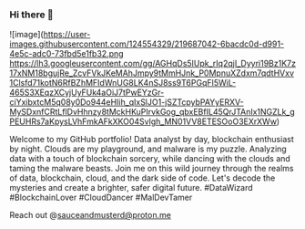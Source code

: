 ### Hi there 👋





![image](https://user-images.githubusercontent.com/124554329/219687042-6bacdc0d-d991-4e5c-adc0-73fbd5e1fb32.png
https://lh3.googleusercontent.com/gg/AGHqDs5IUpk_rIq2qjI_Dyyri19Bz1K7z17xNM18bgujRe_ZcvFVkJKeMAhJmpy9tMmHJnk_P0MpnuXZdxm7qdtHVxv1Clsfd71kotN6RfBZhMFIdWnUG8LK4nSJ8ss9T6PGqFI5WiL-465S3XEqzXCyjUyFUk4aOiJ7tPwEYzGr-ciYxibxtcM5q08y0Do944eHIih_qIxSlJO1-jSZTcpybPAYyERXV-MySDxnfCRtLflDvHhnzy8tMckHKuPIrvkGog_qbxEBfIL45QrJTAnIx1NGZLk_gPEUHRs7aKpysLVhFmkAFkXKO04Svlgh_MN01VV8ETESOoO3EXrXWw)



Welcome to my GitHub portfolio! Data analyst by day, blockchain enthusiast by night. Clouds are my playground, and malware is my puzzle. Analyzing data with a touch of blockchain sorcery, while dancing with the clouds and taming the malware beasts. Join me on this wild journey through the realms of data, blockchain, cloud, and the dark side of code. Let's decode the mysteries and create a brighter, safer digital future. #DataWizard #BlockchainLover #CloudDancer #MalDevTamer

Reach out @sauceandmusterd@proton.me









































<!--
**Rafiqcompton/Rafiqcompton** is a ✨ _special_ ✨ repository because its `README.md` (this file) appears on your GitHub profile.

Here are some ideas to get you started:

- 🔭 I’m currently working on ...
- 🌱 I’m currently learning ...
- 👯 I’m looking to collaborate on ...
- 🤔 I’m looking for help with ...
- 💬 Ask me about ...
- 📫 How to reach me: ...
- 😄 Pronouns: ...
- ⚡ Fun fact: ...
-->
